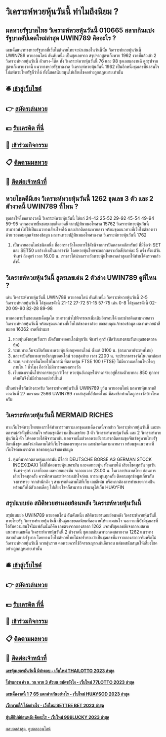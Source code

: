 # วิเคราะห์หวยหุ้นวันนี้ ทำไมถึงนิยม ?
## ผลหวยรัฐบาลไทย วิเคราะห์หวยหุ้นวันนี้ 010665 สลากกินแบ่งรัฐบาลอัปเดตใหม่ล่าสุด UWIN789 คืออะไร ?
เลขเด็ดแนวทางหวยรัฐบาลที่เว็บไซต์หวยไทยจะนำเสนอในวันนี้นั้น วิเคราะห์หวยหุ้นวันนี้ UWIN789 หวยออนไลน์ อันดับหนึ่ง เป็นชุดเลขจาก สรุปจากสูตรเก็งหวย 1962 งวดที่แล้วเข้า 2 วิเคราะห์หวยหุ้นวันนี้ ตัวตรง-โต๊ด ทั้ง วิเคราะห์หวยหุ้นวันนี้ 76 และ 98 ชุดเลขผลงานดี ดูสรุปจากสูตรเก็งหวยงวดนี้ แนวทางหวยรัฐบาลงวด วิเคราะห์หวยหุ้นวันนี้ 1962 เป็นอีกหนึ่งชุดเลขที่น่าสนใจไม่แพ้หวยไทยรัฐก็ว่าได้ ทั้งนี้ขอสนับสนุนให้เสี่ยงโชคอย่างถูกกฎหมายเท่านั้น

## 🛎 [เข้าสู่เว็บไซต์](https://bit.ly/3BG5bNw)
## 👉 [สมัครเล่นหวย](https://bit.ly/3BG5bNw)
## 💵 [รับเครดิต ที่นี่](https://bit.ly/3C3mvgS)
## 👑 [เข้าร่วมกิจกรรม](https://bit.ly/3C3mvgS)
## 📋 [ติดตามผลหวย](https://bit.ly/3C3mvgS)
## 📱 [ติดต่อเจ้าหน้าที่](https://bit.ly/3C3mvgS)

## หวยโชคดีมีเฮง วิเคราะห์หวยหุ้นวันนี้ 1262 ชุดเลข 3 ตัว และ 2 ตัวงวดนี้ UWIN789 ที่ไหน ?
ชุดเลขให้โชคลาภงวดนี้ วิเคราะห์หวยหุ้นวันนี้ ได้แก่
24-42
25-52
29-92
45-54
49-94
59-95
หากคอหวยชื่นชอบเลขเด็ดงวดนี้จากปฏิทินหมอไพศาล 15762 วิเคราะห์หวยหุ้นวันนี้ สามารถนำไปใช้เป็นแนวทางเสี่ยงโชคได้ และฝากติดตามหวยลาว พร้อมชุดแนวทางที่เว็บไซต์ของเราด้วย
ขอขอบคุณเจ้าของข้อมูล
ผลงานหวยปฏิทินหมอไพศาลงวด วิเคราะห์หวยหุ้นวันนี้ 1762

1. เป็นหวยออนไลน์ชนิดหนึ่ง ที่ออกรางวัลโดยการใช้ดัชนีจากการปิดตลาดหลักทรัพย์ ที่มีชื่อว่า SET และ SET50 มาอ้างอิงเป็นผลรางวัล โดยหวยหุ้นไทยจะออกผลรางวัลสัปดาห์ละ 5 ครั้ง ตั้งแต่วันจันทร์ ถึงศุกร์ เวลา 16.00 น. เราชาวได้นำผลรางวัลหวยหุ้นไทยงวดล่าสุดมาให้ท่านได้ตรวจแล้วดังนี้

## วิเคราะห์หวยหุ้นวันนี้ สูตรเลขเด่น 2 ตัวล่าง UWIN789 ดูที่ไหน ?
เด่น วิเคราะห์หวยหุ้นวันนี้ UWIN789 หวยออนไลน์ อันดับหนึ่ง วิเคราะห์หวยหุ้นวันนี้ 2-5 วิเคราะห์หวยหุ้นวันนี้ ได้ชุดเลขดังนี้
21-12
27-72
51-15
57-75
เด่น 0-8 ได้ชุดเลขดังนี้
02-20
09-90
82-28
89-98

หากคอหวยชื่นชอบเลขเด็ดชุดใด สามารถนำไปพิจารณาเพิ่มเติมอีกรอบได้ และฝากติดตามหวยลาว วิเคราะห์หวยหุ้นวันนี้ พร้อมชุดแนวทางที่เว็บไซต์ของเราด้วย
ขอขอบคุณเจ้าของข้อมูล
ผลงานหวยม้าสีหมอก 16362 งวดที่ผ่านมา
1. หวยหุ้นอังกฤษเว็บเรา เปิดรับแทงออนไลน์ทุกวัน จันทร์ ศุกร์ (ปิดรับแทงตามวันหยุดของตลาดหุ้น)
2. ระบบทางเว็บจะเปิดรับแทงหวยหุ้นอังกฤษออนไลน์ ตั้งแต่ 0100 น. (ตามเวลาประเทศไทย)
3. และจะปิดรับแทงหวยอังกฤษออนไลน์ รอบสุดท้าย เวลา 2200 น. จะประกาศรางวัลในเวลาต่อมา
4. ระบบจะทำการคืนโพยให้ในกรณี ที่ตลาดหุ้น FTSE 100 (FTSE) ไม่มีความเคลื่อนไหวใดๆ ภายใน 1 ชั่วโมง ถือว่าไม่มีการออกผลรางวัล
5. เว็บของเรานั้นให้ราคาจ่ายสูงกว่าใคร หวยหุ้นอังกฤษให้ราคาจ่ายอยู่ที่สามตัวบาทละ 850 ทุกการเดิมพันจึงไม่มีส่วนลดเปอร์เซ็นต์

เป็นอย่างไรกันบ้างละครับ วิเคราะห์หวยหุ้นวันนี้ UWIN789 ยูวิน หวยออนไลน์ ผลหวยหุ้นเกาหลีงวดวันที่ 27 มกราคม 2566 UWIN789 งวดล่าสุดที่อัปเดตใหม่ มีสมาชิกท่านใดถูกรางวัลบ้างไหมครับ

## วิเคราะห์หวยหุ้นวันนี้ MERMAID RICHES
ทางเว็บไซต์หวยไทยของเราได้ทำการรวบรวมเอาชุดเลขเด็ดงวดนี้จากข่าว วิเคราะห์หวยหุ้นวันนี้ และเหตการณ์สำคัญที่น่าสนใจ พร้อมชุดตีความเป็นเลขท้าย 3 ตัว วิเคราะห์หวยหุ้นวันนี้ และ 2 วิเคราะห์หวยหุ้นวันนี้ ตัว ให้คอหวยได้พิจารณากัน
นอกจากนี้แล้วคอหวยยังสามารถติดตามชุดจับเข้าคู่หวยไทยรัฐ อีกหนึ่งชุดเลขดังน่าติดตามได้ที่เว็บไซต์ของเราทุกงวด และฝากติดตามหวยลาว พร้อมชุดแนวทางที่เว็บไซต์ของเราด้วย
ขอขอบคุณเจ้าของข้อมูล

1. หุ้นที่มาจากตลาดหุ้นเยอรมัน มีชื่อว่า DEUTSCHE BORSE AG GERMAN STOCK INDEX(DAX) ได้มีให้คอหวยหุ้นเยอรมัน และคอหวยหุ้น ทั้งหลายได้ เสียงโชคทุกวัน ทุกวันจันทร์-ศุกร์ เวลาที่ออก ผลหวยเยอรมัน จะออกเวลา 23.00 น. ในเวลาประเทศไทย ก่อนการเสี่ยงโชคทุกครั้ง ควรศึกษาและทำความเข้าใจก่อน การลงทุนทุกครั้ง ติดตามทุกข้อมูลเกี่ยวกับวงการหวย จากสำนักดัง ๆ สามารถติดตามได้ที่เว็บ เลขดีเด่น หรือหากต้องการทำนายความฝันพร้อมกับได้ตัวเลขเด็ดๆ ไปเสี่ยงโชคก็สามารถ เข้ามาดูได้เว็บ HUAYFIN

## สรุปแบบย่อ สถิติหวยฮานอยย้อนหลัง วิเคราะห์หวยหุ้นวันนี้
สรุปแบบย่อ UWIN789 หวยออนไลน์ อันดับหนึ่ง สถิติหวยฮานอยย้อนหลัง วิเคราะห์หวยหุ้นวันนี้ หวยไทยรัฐ วิเคราะห์หวยหุ้นวันนี้ เป็นชุดเลขยอดนิยมที่คอหวยให้ความสนใจ นอกจากนี้ยังมีชุดเลขที่ได้รับความสนใจไม่แพ้กันนั่นก็คือ เลขตรงจากกองสลาก 1262 แจกฟรีชุดเลขลับจากกองสลาก แนวทางเลขเด็ด วิเคราะห์หวยหุ้นวันนี้ 2 ตัวงวดนี้ ชุดเลขลับเฉพาะกองสลากงวด 1262 แนวทางสลากกินแบ่งรัฐบาล โดยทางเว็บไซต์หวยไทยไม่ขอรับรองว่าเป็นชุดเลขที่มาจากกองสลากจริงหรือไม่ วิเคราะห์หวยหุ้นวันนี้ หวยลุ้นรวย คอหวยควรใช้วิจารณญาณกันอีกรอบ แต่ขอสนับสนุนให้เสี่ยงโชคอย่างถูกกฎหมายเท่านั้น

## 🛎 [เข้าสู่เว็บไซต์](https://bit.ly/3BG5bNw)
## 👉 [สมัครเล่นหวย](https://bit.ly/3BG5bNw)
## 💵 [รับเครดิต ที่นี่](https://bit.ly/3C3mvgS)
## 👑 [เข้าร่วมกิจกรรม](https://bit.ly/3C3mvgS)
## 📋 [ติดตามผลหวย](https://bit.ly/3C3mvgS)
## 📱 [ติดต่อเจ้าหน้าที่](https://bit.ly/3C3mvgS)

#### [เลขหุ้นเยอรมันวันนี้ มีคำตอบ - เว็บใหม่ THAILOTTO 2023 ล่าสุด](https://atom.io/themes/เลขหุ้นเยอรมันวันนี้%20มีคำตอบ%20-%20เว็บใหม่%20thailotto%202023%20ล่าสุด)
#### [โปรแกรม คํา น. วน หวย 3 ตัวบน สมัครยังไง - เว็บใหม่ 77LOTTO 2023 ล่าสุด](https://atom.io/themes/โปรแกรม%20คํา%20น.%20วน%20หวย%203%20ตัวบน%20สมัครยังไง%20-%20เว็บใหม่%2077lotto%202023%20ล่าสุด)
#### [เลขเด็ดงวดนี้ 1 7 65 แตกต่างกันอย่างไร - เว็บใหม่ HUAYSOD 2023 ล่าสุด](https://atom.io/themes/เลขเด็ดงวดนี้%201%207%2065%20แตกต่างกันอย่างไร%20-%20เว็บใหม่%20huaysod%202023%20ล่าสุด)
#### [เว็บหวยยี่กี ได้อย่างไร - เว็บใหม่ SETTEE BET 2023 ล่าสุด](https://atom.io/themes/เว็บหวยยี่กี%20ได้อย่างไร%20-%20เว็บใหม่%20settee%20bet%202023%20ล่าสุด)
#### [หุ้นอียิปต์ย้อนหลัง คืออะไร - เว็บใหม่ 999LUCKY 2023 ล่าสุด](https://atom.io/themes/หุ้นอียิปต์ย้อนหลัง%20คืออะไร%20-%20เว็บใหม่%20999lucky%202023%20ล่าสุด)

[ผลบอลล่าสุด](https://siamsport.tv "ผลบอลล่าสุด"), [ดูบอลออนไลน์](https://siamsport.tv/ดูบอลสด "ดูบอลออนไลน์")